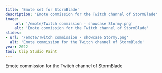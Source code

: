 ```yaml
---
title: 'Emote set for StormBlade'
description: 'Emote commission for the Twitch channel of StormBlade'
image:
    url: '/emote/Twitch commission - showcase Stormy.png'
    alt: 'Emote commission for the Twitch channel of StormBlade'
slides:
- url: '/emote/Twitch commission - showcase Stormy.png'
  alt: 'Emote commission for the Twitch channel of StormBlade'
year: 2022
tool: Clip Studio Paint
---
```


Emote commission for the Twitch channel of StormBlade
